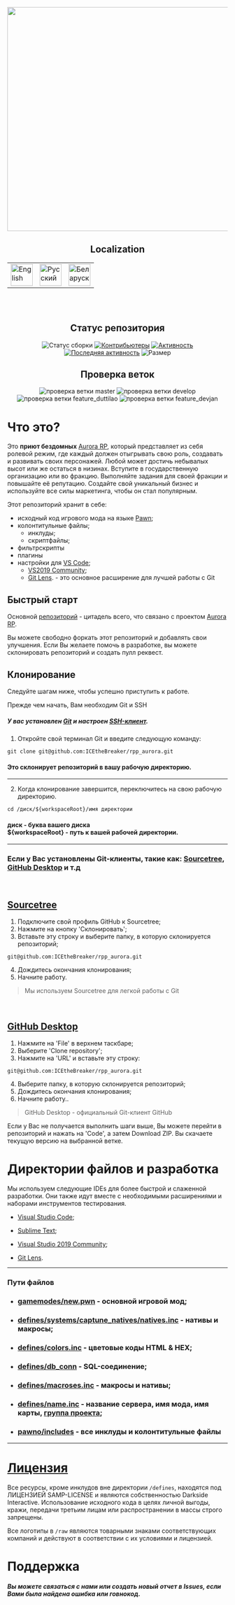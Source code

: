 <p align="center">
   <img src="https://github.com/Darkside-Interactive/.github/blob/develop/images/AWAY_FROM_HOME_PART_II_POSTER_3640_2160.png"
        height="512"
        width="3840">
</p>
<h2 align="center">Localization</h2>
<table align="center">
    <tbody>
        <tr>
            <td><a href="https://github.com/ICEtheBreaker/rpp_aurora/blob/master/docs/README_eng.md">  
                <img src="https://cdn.icon-icons.com/icons2/3665/PNG/512/gb_flag_great_britain_england_union_jack_english_icon_228674.png" title="English" alt="English"
        	 height="50"
                 width="50"></a>
            </td>
            <td><a href="https://github.com/ICEtheBreaker/rpp_aurora/blob/master/README.md">
           	<img src="https://cdn.icon-icons.com/icons2/83/PNG/512/russia_15804.png" title="Русский" alt="Русский"
                 height="50"
                 width="50"></a>
            </td>
 	    <td><a href="https://github.com/ICEtheBreaker/rpp_aurora/blob/master/docs/README_bel.md">
	        <img src="https://cdn.icon-icons.com/icons2/107/PNG/512/belarus_18247.png" title="Беларуска мова" alt="Беларуская мова"
	         height="50"
	         width="50"></a>
            </td>
        </tr>
    </tbody>
</table></br></br>

<h2 align='center'>Статус репозитория</h2>
<p align="center">
        <img src="https://img.shields.io/github/actions/workflow/status/ICEtheBreaker/rpp_aurora/manual.yml?label=%D0%A1%D0%A2%D0%90%D0%A2%D0%A3%D0%A1%20%D0%A1%D0%91%D0%9E%D0%A0%D0%9A%D0%98&style=for-the-badge" alt="Статус сборки">
    <a href="https://github.com/ICEtheBreaker/CRMPProject-Main/graphs/contributors" alt="Контрибьюторы">
        <img src="https://img.shields.io/github/contributors/ICEtheBreaker/CRMPProject-Main?label=%D0%9A%D0%BE%D0%BD%D1%82%D1%80%D0%B8%D0%B1%D1%8C%D1%8E%D1%82%D0%B5%D1%80%D1%8B&style=for-the-badge" alt="Контрибьютеры"></a>
    <a href="https://github.com/ICEtheBreaker/CRMPProject-Main/pulse" alt="Активность">
        <img src="https://img.shields.io/github/commit-activity/m/ICEtheBreaker/CRMPProject-Main?label=%D0%90%D0%9A%D0%A2%D0%98%D0%92%D0%9D%D0%9E%D0%A1%D0%A2%D0%AC&style=for-the-badge" alt="Активность" ></a>
    <a href="https://github.com/ICEtheBreaker/CRMPProject-Main/graphs/commit-activity" alt="Последняя активность">
        <img src="https://img.shields.io/github/last-commit/ICEtheBreaker/CRMPProject-Main?label=%D0%BF%D0%BE%D1%81%D0%BB%D0%B5%D0%B4%D0%BD%D1%8F%D1%8F%20%D0%B0%D0%BA%D1%82%D0%B8%D0%B2%D0%BD%D0%BE%D1%81%D1%82%D1%8C&style=for-the-badge" alt="Последняя активность" ></a>
        <img src="https://img.shields.io/github/repo-size/ICEtheBreaker/rpp_aurora?label=%D0%A0%D0%90%D0%97%D0%9C%D0%95%D0%A0&style=for-the-badge" alt="Размер">
    <!--<a href="https://vk.com/rpp.aurora" alt="Следить">
        <img src="https://img.shields.io/twitter/follow/rpp.aurora?&style=for-the-badge" alt="Следить за новостями"></a>--->
</p>
<h2 align="center">Проверка веток</h2>
<p align="center">
    <img src="https://img.shields.io/github/checks-status/ICEtheBreaker/rpp_aurora/master?label=master&style=for-the-badge" alt="проверка ветки master">
    <img src="https://img.shields.io/github/checks-status/ICEtheBreaker/rpp_aurora/develop?label=develop&style=for-the-badge" alt="проверка ветки develop">
    <img src="https://img.shields.io/github/checks-status/ICEtheBreaker/rpp_aurora/feature_duttilao?label=feature_duttilao&style=for-the-badge" alt="проверка ветки feature_duttilao">
    <img src="https://img.shields.io/github/checks-status/ICEtheBreaker/rpp_aurora/feature_devjan?label=feature_devjan&style=for-the-badge" alt="проверка ветки feature_devjan">
</p>

# Что это?
Это **приют бездомных** <a href="https://vk.com/rpp.aurora">Aurora RP</a>, который представляет из себя ролевой режим, где каждый должен отыгрывать свою роль, создавать и развивать своих персонажей. Любой может достичь небывалых высот или же остаться в низинах. Вступите в государственную организацию или во фракцию. Выполняйте задания для своей фракции и повышайте её репутацию. Создайте свой уникальный бизнес и используйте все силы маркетинга, чтобы он стал популярным.

Этот репозиторий хранит в себе:
  - исходный код игрового мода на языке <a href="https://ru.wikipedia.org/wiki/Pawn">Pawn</a>;
  - колонтитульные файлы;
    - инклуды;
    - скриптфайлы;
  - фильтрскрипты
  - плагины
  - настройки для <a href="https://code.visualstudio.com">VS Code</a>; 
     - <a href="https://learn.microsoft.com/en-us/visualstudio/releases/2019/release-notes">VS2019 Community</a>;
     - <a href="https://marketplace.visualstudio.com/items?itemName=eamodio.gitlens">Git Lens</a>. - это основное расширение для лучшей работы с Git

## Быстрый старт

Основной <a href="https://github.com/ICEtheBreaker/rpp_aurora">репозиторий</a> - цитадель всего, что связано с проектом <a href="https://vk.com/rpp.aurora">Aurora RP</a>. 

Вы можете свободно форкать этот репозиторий и добавлять свои улучшения.
Если Вы желаете помочь в разработке, вы можете склонировать репозиторий и создать пулл реквест.
	
## Клонирование  
Следуйте шагам ниже, чтобы успешно приступить к работе.
</br>

Прежде чем начать, Вам необходим Git и SSH

##### У вас установлен <a href="https://git-scm.com/downloads">Git</a> и настроен <a href="https://docs.github.com/en/authentication/connecting-to-github-with-ssh">SSH-клиент</a>.

1. Откройте свой терминал Git и введите следующую команду:
```
git clone git@github.com:ICEtheBreaker/rpp_aurora.git
```

<h4>Это склонирует репозиторий в вашу рабочую директорию.</h4>

------------------------------------------------

2. Когда клонирование завершится, переключитесь на свою рабочую директорию.
```
cd /диск/${workspaceRoot}/имя директории
```
<h4>диск - буква вашего диска</br>
${workspaceRoot} - путь к вашей рабочей директории.</h4>

------------------------------------------------

### Если у Вас установлены Git-клиенты, такие как: <a href="https://sourcetreeapp.com">Sourcetree</a>, <a href="https://desktop.github.com">GitHub Desktop</a> и т.д
</br>
<h2><a href="https://sourcetreeapp.com">Sourcetree</a></h2>


1. Подключите свой профиль GitHub к Sourcetree;
2. Нажмите на кнопку 'Склонировать';
3. Вставьте эту строку и выберите папку, в которую склонируется репозиторий;
```
git@github.com:ICEtheBreaker/rpp_aurora.git
```
4. Дождитесь окончания клонирования;
5. Начните работу.

> Мы используем Sourcetree для легкой работы с Git
</br>
<h2><a href="https://desktop.github.com">GitHub Desktop</a></h2>


1. Нажмите на 'File' в верхнем таскбаре;
2. Выберите 'Clone repository';
3. Нажмите на 'URL' и вставьте эту строку:
```
git@github.com:ICEtheBreaker/rpp_aurora.git
```
4. Выберите папку, в которую склонируется репозиторий;
5. Дождитесь окончания клонирования;
6. Начните работу..

> GitHub Desktop - официальный Git-клиент GitHub

Если у Вас не получается выполнить шаги выше, Вы можете перейти в репозиторий и нажать на 'Code', а затем Download ZIP. Вы скачаете текущую версию на выбранной ветке.

# Директории файлов и разработка
Мы используем следующие IDEs для более быстрой и слаженной разработки. Они также идут вместе с необходимыми расширениями и наборами инструментов тестирования.
- <a href="https://code.visualstudio.com">Visual Studio Code</a>; 
- <a href="https://www.sublimetext.com">Sublime Text</a>;
- <a href="https://learn.microsoft.com/en-us/visualstudio/releases/2019/release-notes">Visual Studio 2019 Community</a>;

- <a href="https://marketplace.visualstudio.com/items?itemName=eamodio.gitlens">Git Lens</a>.
------------------------------------------------
### Пути файлов

   - <h3><a href="https://github.com/ICEtheBreaker/CRMPProject-Main/tree/develop/gamemodes/new.pwn">gamemodes/new.pwn</a> - основной игровой мод;</br></h3>
   - <h3><a href="https://github.com/ICEtheBreaker/CRMPProject-Main/tree/develop/defines/systems/capture_natives">defines/systems/captune_natives/natives.inc</a> - нативы и макросы;</br></h3>
   - <h3><a href="https://github.com/ICEtheBreaker/CRMPProject-Main/tree/develop/defines/colors.inc">defines/colors.inc</a> - цветовые коды HTML & HEX;</br></h3>
   - <h3><a href="https://github.com/ICEtheBreaker/CRMPProject-Main/tree/develop/defines/db_conn">defines/db_conn</a> - SQL-соединение;</br></h3>
   - <h3><a href="https://github.com/ICEtheBreaker/CRMPProject-Main/tree/develop/defines/macroses.inc">defines/macroses.inc</a> - макросы и нативы;</br></h3>
   - <h3><a href="https://github.com/ICEtheBreaker/CRMPProject-Main/tree/develop/defines/name.inc">defines/name.inc</a> - название сервера, имя мода, имя карты, <a href="https://vk.com/rpp.aurora">группа проекта</a>;</br></h3>
   - <h3><a href="https://github.com/ICEtheBreaker/CRMPProject-Main/tree/develop/pawno/includes">pawno/includes</a> - все инклуды и колонтитульные файлы</br></h3>

------------------------------------------------

# <a href="https://github.com/ICEtheBreaker/rpp_aurora/blob/master/LICENSE.md">Лицензия</a>
Все ресурсы, кроме инклудов вне директории `/defines`, находятся под ЛИЦЕНЗИЕЙ SAMP-LICENSE и являются собственностью Darkside Interactive. Использование исходного кода в целях личной выгоды, кражи, передачи третьим лицам или распространении в массы строго запрещены. 

Все логотипы в `/raw` являются товарными знаками соответствующих компаний и действуют в соответствии с их условиями и лицензией.
# Поддержка

<h5>Вы можете связаться с нами или создать новый отчет в Issues, если Вами была найдена ошибка или говнокод.</h5>

